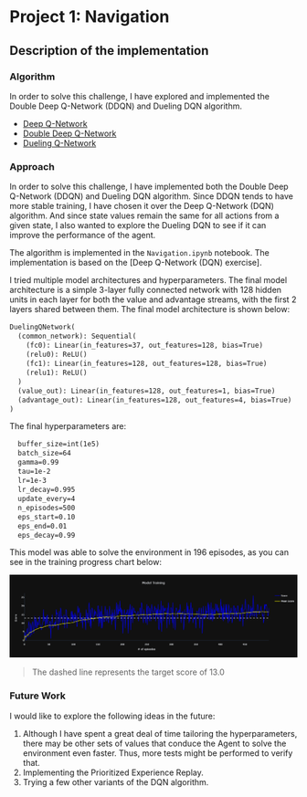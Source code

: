 
# Project 1: Navigation

## Description of the implementation

### Algorithm
In order to solve this challenge, I have explored and implemented the Double Deep Q-Network (DDQN) and Dueling DQN algorithm.

* [Deep Q-Network](https://storage.googleapis.com/deepmind-media/dqn/DQNNaturePaper.pdf)
* [Double Deep Q-Network](https://arxiv.org/abs/1509.06461)
* [Dueling Q-Network](https://arxiv.org/abs/1511.06581)


### Approach

In order to solve this challenge, I have implemented both the Double Deep Q-Network (DDQN) and Dueling DQN algorithm. Since DDQN tends to have more stable training, I have chosen it over the Deep Q-Network (DQN) algorithm. And since state values remain the same for all actions from a given state, I also wanted to explore the Dueling DQN to see if it can improve the performance of the agent.

The algorithm is implemented in the `Navigation.ipynb` notebook. The implementation is based on the [Deep Q-Network (DQN) exercise]. 

I tried multiple model architectures and hyperparameters. The final model architecture is a simple 3-layer fully connected network with 128 hidden units in each layer for both the value and advantage streams, with the first 2 layers shared between them. The final model architecture is shown below:

```
DuelingQNetwork(
  (common_network): Sequential(
    (fc0): Linear(in_features=37, out_features=128, bias=True)
    (relu0): ReLU()
    (fc1): Linear(in_features=128, out_features=128, bias=True)
    (relu1): ReLU()
  )
  (value_out): Linear(in_features=128, out_features=1, bias=True)
  (advantage_out): Linear(in_features=128, out_features=4, bias=True)
)

```

The final hyperparameters are:

```
  buffer_size=int(1e5)
  batch_size=64
  gamma=0.99
  tau=1e-2
  lr=1e-3
  lr_decay=0.995
  update_every=4
  n_episodes=500
  eps_start=0.10
  eps_end=0.01
  eps_decay=0.99
```

This model was able to solve the environment in 196 episodes, as you can see in the training progress chart below:

![Training Progress](training-progress.png)

> The dashed line represents the target score of 13.0

### Future Work

I would like to explore the following ideas in the future:
1. Although I have spent a great deal of time tailoring the hyperparameters, there may be other sets of values that conduce the Agent to solve the environment even faster. Thus, more tests might be performed to verify that.
2. Implementing the Prioritized Experience Replay.
3. Trying a few other variants of the DQN algorithm.
